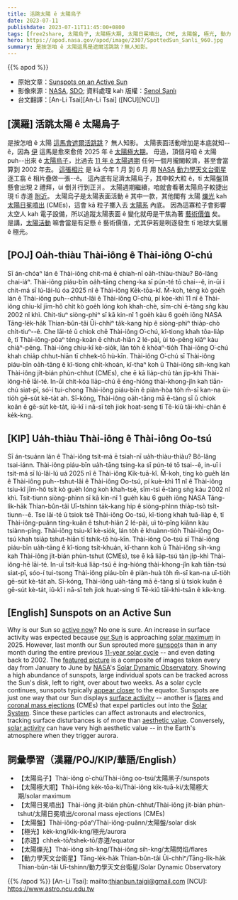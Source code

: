 ```yaml
---
title: 活跳太陽 ê 太陽烏子
date: 2023-07-11
publishdate: 2023-07-11T11:45:00+0800
tags: [free2share, 太陽烏子, 太陽極大期, 太陽日冕噴出, CME, 太陽盤, 極光, 動力學天文台衛星, 赤道, 太陽爍光]
hero: https://apod.nasa.gov/apod/image/2307/SpottedSun_Sanli_960.jpg
summary: 是按怎咱 ê 太陽這馬是遮爾活跳跳？無人知影。
---
```


{{% apod %}}

- 原始文章：[Sunspots on an Active Sun](https://apod.nasa.gov/apod/ap230711.html)
- 影像來源：[NASA](https://www.nasa.gov/), [SDO](https://sdo.gsfc.nasa.gov/); 資料處理 kah 版權：[Şenol Şanlı](https://www.instagram.com/snlsanli/)
- 台文翻譯：[An-Li Tsai][An-Li Tsai] ([NCU][NCU])

## [漢羅] 活跳太陽 ê 太陽烏子
是按怎咱 ê 太陽 [這馬會遮爾活跳跳][active now]？
無人知影。
太陽表面活動增加是本底就知--ê，因為 [伊][our Sun] 這馬是愈來愈倚 2025 年 ê [太陽極大期][solar maximum]。
毋過，頂個月咱 ê 太陽 puh--出來 ê [太陽烏子][sunspot]，比過去 [11 年 ê 太陽週期][11-year solar cycle] 任何一個月攏閣較濟，甚至會當算到 2002 年去。
[這張相片][featured picture] 是 kā 今年 1 月 到 6 月 用 [NASA][NASA] [動力學天文台衛星][Solar Dynamic Observatory] 逐工翕 ê 相片疊做一張--ê。
這內底有足濟太陽烏子，其中較大粒 ê，tī 太陽盤頂懸會出現 2 禮拜，ùi 倒爿行到正爿。
太陽週期繼續，咱就會看著太陽烏子較捷出現 tī 赤道 [附近][appear closer]。
太陽烏子是太陽表面活動 ê 其中一款，其他閣有 太陽 [爍光][flares] kah [太陽日冕噴出][coronal mass ejections] (CMEs)，這會 kā 粒子擲入去 [太陽系][Solar System] 內底。
因為這寡粒子會影響太空人 kah 電子設備，所以追蹤太陽表面 ê 變化就毋是干焦為著 [藝術價值][aesthetic value] 矣。
是講，[太陽活動][solar activity] 嘛會當是有足懸 ê 藝術價值，尤其伊若是咧逐發生 tī 地球大氣層 ê 極光。

## [POJ] Oa̍h-thiàu Thài-iông ê Thài-iông O͘-chú
Sī án-chóaⁿ lán ê Thài-iông chit-má ē chiah-nī oa̍h-thiàu-thiàu?
Bô-lâng chai-iáⁿ.
Thài-iông piáu-bīn oa̍h-tāng cheng-ka sī pún-té tō chai--ê, in-ūi i chit-má sī lú-lâi-lú óa 2025 nî ê Thài-iông Ke̍k-tōa-kî.
M̄-koh, téng kò goe̍h lán ê Thài-iông puh--chhut-lâi ê Thài-iông O͘-chú, pí kòe-khì 11 nî ê Thài-iông chiu-kî jīm-hô chi̍t kò goe̍h lóng koh khah-chè, sīm-chì ē-tàng sǹg kàu 2002 nî khì.
Chit-tiuⁿ siòng-phìⁿ sī kā kin-nî 1 goe̍h kàu 6 goe̍h iōng NASA Tāng-le̍k-ha̍k Thian-bûn-tâi Ūi-chhiⁿ ta̍k-kang hip ê siòng-phìⁿ thia̍p-chò chi̍t-tiuⁿ--ê.
Che lāi-té ū chiok chē Thài-iông O͘-chú, kî-tiong khah tōa-lia̍p ê, tī Thài-iông-pôaⁿ téng-koân ē chhut-hiān 2 lé-pài, ùi tò-pêng kiâⁿ kàu chiàⁿ-pêng.
Thài-iông chiu-kî kè-sio̍k, lán to̍h ē khòaⁿ-tio̍h Thài-iông O͘-chú khah chia̍p chhut-hiān tī chhek-tō hù-kīn.
Thài-iông O͘-chú sī Thài-iông piáu-bīn oa̍h-tāng ê kî-tiong chi̍t-khoán, kî-thaⁿ koh ū Thài-iông sih-kng kah Thài-iông ji̍t-bián phùn-chhut (CMEs), che ē kā lia̍p-chú tàn ji̍p-khì Thài-iông-hē lāi-té.
In-ūi chit-kóa lia̍p-chú ē éng-hióng thài-khong-jîn kah tiān-chú siat-pī, só͘-í tui-chong Thài-iông piáu-bīn ê piàn-hòa to̍h m̄-sī kan-na ūi-tio̍h gē-su̍t kè-ta̍t ah.
Sī-kóng, Thài-iông oa̍h-tāng mā ē-tàng sī ū chiok koân ê gē-su̍t kè-ta̍t, iû-kî i nā-sī teh jiok hoat-seng tī Tē-kiû tāi-khì-chân ê ke̍k-kng.

## [KIP] Ua̍h-thiàu Thài-iông ê Thài-iông Oo-tsú
Sī án-tsuánn lán ê Thài-iông tsit-má ē tsiah-nī ua̍h-thiàu-thiàu?
Bô-lâng tsai-iánn.
Thài-iông piáu-bīn ua̍h-tāng tsing-ka sī pún-té tō tsai--ê, in-uī i tsit-má sī lú-lâi-lú uá 2025 nî ê Thài-iông Ki̍k-tuā-kî.
M̄-koh, tíng kò gue̍h lán ê Thài-iông puh--tshut-lâi ê Thài-iông Oo-tsú, pí kuè-khì 11 nî ê Thài-iông tsiu-kî jīm-hô tsi̍t kò gue̍h lóng koh khah-tsè, sīm-tsì ē-tàng sǹg kàu 2002 nî khì.
Tsit-tiunn siòng-phìnn sī kā kin-nî 1 gue̍h kàu 6 gue̍h iōng NASA Tāng-li̍k-ha̍k Thian-bûn-tâi Uī-tshinn ta̍k-kang hip ê siòng-phìnn thia̍p-tsò tsi̍t-tiunn--ê.
Tse lāi-té ū tsiok tsē Thài-iông Oo-tsú, kî-tiong khah tuā-lia̍p ê, tī Thài-iông-puânn tíng-kuân ē tshut-hiān 2 lé-pài, uì tò-pîng kiânn kàu tsiànn-pîng.
Thài-iông tsiu-kî kè-sio̍k, lán to̍h ē khuànn-tio̍h Thài-iông Oo-tsú khah tsia̍p tshut-hiān tī tshik-tō hù-kīn.
Thài-iông Oo-tsú sī Thài-iông piáu-bīn ua̍h-tāng ê kî-tiong tsi̍t-khuán, kî-thann koh ū Thài-iông sih-kng kah Thài-iông ji̍t-bián phùn-tshut (CMEs), tse ē kā lia̍p-tsú tàn ji̍p-khì Thài-iông-hē lāi-té.
In-uī tsit-kuá lia̍p-tsú ē íng-hióng thài-khong-jîn kah tiān-tsú siat-pī, sóo-í tui-tsong Thài-iông piáu-bīn ê piàn-huà to̍h m̄-sī kan-na uī-tio̍h gē-su̍t kè-ta̍t ah.
Sī-kóng, Thài-iông ua̍h-tāng mā ē-tàng sī ū tsiok kuân ê gē-su̍t kè-ta̍t, iû-kî i nā-sī teh jiok huat-sing tī Tē-kiû tāi-khì-tsân ê ki̍k-kng.

## [English] Sunspots on an Active Sun
Why is our Sun so [active now][active now]?
No one is sure.
An increase in surface activity was expected because [our Sun][our Sun] is approaching [solar maximum][solar maximum] in 2025.
However, last month our Sun sprouted more [sunspot][sunspot]s than in any month during the entire previous [11-year solar cycle][11-year solar cycle] -- and even dating back to 2002.
The [featured picture][featured picture] is a composite of images taken every day from January to June by [NASA][NASA]'s [Solar Dynamic Observatory][Solar Dynamic Observatory].
Showing a high abundance of sunspots, large individual spots can be tracked across the Sun's disk, left to right, over about two weeks.
As a solar cycle continues, sunspots typically [appear closer][appear closer] to the equator.
Sunspots are just one way that our Sun displays [surface activity][surface activity] -- another is [flares][flares] and [coronal mass ejections][coronal mass ejections] (CMEs) that expel particles out into the [Solar System][Solar System].
Since these particles can affect astronauts and electronics, tracking surface disturbances is of more than [aesthetic value][aesthetic value].
Conversely, [solar activity][solar activity] can have very high aesthetic value -- in the Earth's atmosphere when they trigger aurora.

## 詞彙學習（漢羅/POJ/KIP/華語/English）
- 【太陽烏子】Thài-iông o͘-chú/Thài-iông oo-tsú/太陽黑子/sunspots
- 【太陽極大期】Thài-iông ke̍k-tōa-ki/Thài-iông ki̍k-tuā-ki/太陽極大期/solar maximum
- 【太陽日冕噴出】Thài-iông ji̍t-bián phùn-chhut/Thài-iông ji̍t-bián phùn-tshut/太陽日冕噴出/coronal mass ejections (CMEs)
- 【太陽盤】Thài-iông-pôaⁿ/Thài-iông-puânn/太陽盤/solar disk
- 【極光】ke̍k-kng/ki̍k-kng/極光/aurora
- 【赤道】chhek-tō/tshek-tō/赤道/equator
- 【太陽爍光】Thài-iông sih-kng/Thài-iông sih-kng/太陽閃焰/flares
- 【動力學天文台衛星】Tāng-le̍k-ha̍k Thian-bûn-tâi Ūi-chhiⁿ/Tāng-li̍k-ha̍k Thian-bûn-tâi Uī-tshinn/動力學天文台衛星/Solar Dynamic Observatory

{{% /apod %}}
[An-Li Tsai]: mailto:thianbun.taigi@gmail.com
[NCU]: https://www.astro.ncu.edu.tw

[copyright]: https://apod.nasa.gov/apod/fap/lib/about_apod.html#srapply
[License]: https://creativecommons.org/licenses/by/2.0/

[active now]:https://spaceweather.com/images2023/02jul23/sunspotcounts.jpg
[our Sun]:https://solarsystem.nasa.gov/solar-system/sun/overview/
[solar maximum]:https://en.wikipedia.org/wiki/Solar_maximum
[sunspot]:https://apod.nasa.gov/apod/ap230517.html
[11-year solar cycle]:https://www.livescience.com/33345-solar-cycle-sun-activity.html
[featured picture]:https://www.instagram.com/p/CuZ1M4MoYx6/
[NASA]:https://www.nasa.gov
[Solar Dynamic Observatory]:https://www.nasa.gov/mission_pages/sdo/main/index.html
[appear closer]:https://en.wikipedia.org/wiki/Sp%C3%B6rer%27s_law
[surface activity]:https://apod.nasa.gov/apod/ap141022.html
[flares]:https://apod.nasa.gov/apod/ap180902.html
[coronal mass ejections]:https://www.nasa.gov/content/goddard/the-difference-between-flares-and-cmes
[Solar System]:https://solarsystem.nasa.gov/solar-system/our-solar-system/in-depth/
[aesthetic value]:https://i.pinimg.com/originals/19/70/c4/1970c4a0f2b45435436b547c27b54ea7.png
[solar activity]:https://www.nasa.gov/mission_pages/sunearth/the-heliopedia
